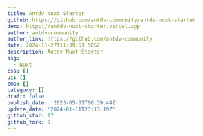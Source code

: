```yaml
---
title: Antdv Nuxt Starter
github: https://github.com/antdv-community/antdv-nuxt-starter
demo: https://antdv-nuxt-starter.vercel.app
author: antdv-community
author_link: https://github.com/antdv-community
date: 2024-11-27T11:39:51.505Z
description: Antdv Nuxt Starter
ssg:
  - Nuxt
css: []
ui: []
cms: []
category: []
draft: false
publish_date: '2023-05-31T06:39:44Z'
update_date: '2024-01-11T23:13:19Z'
github_star: 17
github_fork: 9
---
```

